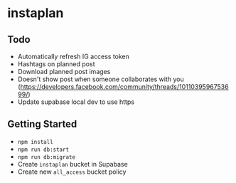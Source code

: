 # instaplan

## Todo

- Automatically refresh IG access token
- Hashtags on planned post
- Download planned post images
- Doesn't show post when someone collaborates with you (<https://developers.facebook.com/community/threads/1011039596753699/>)
- Update supabase local dev to use https

## Getting Started

- `npm install`
- `npm run db:start`
- `npm run db:migrate`
- Create `instaplan` bucket in Supabase
- Create new `all_access` bucket policy
